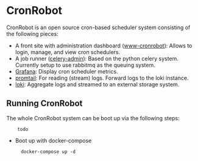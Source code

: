 # CronRobot

CronRobot is an open source cron-based scheduler system consisting of the following pieces:

- A front site with administration dashboard ([www-cronrobot](/www-cronrobot)): Allows to login, manage, and view cron schedulers.
- A job runner ([celery-admin](/celery-admin)): Based on the python celery system. Currently setup to use rabbitmq as the queuing system.
- [Grafana](https://grafana.com/): Display cron scheduler metrics.
- [promtail](https://grafana.com/docs/loki/latest/clients/promtail/): For reading (stream) logs. Forward logs to the loki instance.
- [loki](https://grafana.com/oss/loki/): Aggregate logs and streamed to an external storage system.

## Running CronRobot

The whole CronRobot system can be boot up via the following steps:

        todo

- Boot up with docker-compose

        docker-compose up -d

